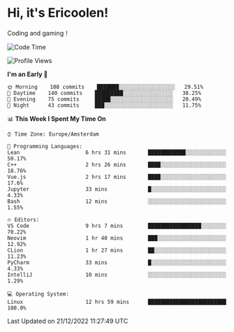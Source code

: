 # Hi, it's Ericoolen!
Coding and gaming！

<!--START_SECTION:waka-->
![Code Time](http://img.shields.io/badge/Code%20Time-587%20hrs%2054%20mins-blue)

![Profile Views](http://img.shields.io/badge/Profile%20Views-0-blue)

**I'm an Early 🐤** 

```text
🌞 Morning    108 commits    ███████░░░░░░░░░░░░░░░░░░   29.51% 
🌆 Daytime    140 commits    █████████░░░░░░░░░░░░░░░░   38.25% 
🌃 Evening    75 commits     █████░░░░░░░░░░░░░░░░░░░░   20.49% 
🌙 Night      43 commits     ███░░░░░░░░░░░░░░░░░░░░░░   11.75%

```


📊 **This Week I Spent My Time On** 

```text
⌚︎ Time Zone: Europe/Amsterdam

💬 Programming Languages: 
Lean                     6 hrs 31 mins       ████████████░░░░░░░░░░░░░   50.17% 
C++                      2 hrs 26 mins       ████░░░░░░░░░░░░░░░░░░░░░   18.76% 
Vue.js                   2 hrs 17 mins       ████░░░░░░░░░░░░░░░░░░░░░   17.6% 
Jupyter                  33 mins             █░░░░░░░░░░░░░░░░░░░░░░░░   4.33% 
Bash                     12 mins             ░░░░░░░░░░░░░░░░░░░░░░░░░   1.55%

🔥 Editors: 
VS Code                  9 hrs 7 mins        █████████████████░░░░░░░░   70.22% 
Neovim                   1 hr 40 mins        ███░░░░░░░░░░░░░░░░░░░░░░   12.92% 
CLion                    1 hr 27 mins        ██░░░░░░░░░░░░░░░░░░░░░░░   11.23% 
PyCharm                  33 mins             █░░░░░░░░░░░░░░░░░░░░░░░░   4.33% 
IntelliJ                 10 mins             ░░░░░░░░░░░░░░░░░░░░░░░░░   1.29%

💻 Operating System: 
Linux                    12 hrs 59 mins      █████████████████████████   100.0%

```


 Last Updated on 21/12/2022 11:27:49 UTC
<!--END_SECTION:waka-->


